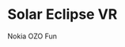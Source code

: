 <!-- ---
title: Solar Eclipse VR
date: 2017-08-21
layout: project.html
image: /img/project/eclipse-tinyplanet.jpg
status: In Progress
description: Capturing the 2017 Eclipse in 8K 3D 360 with a Nokia OZO.
--- -->

# Solar Eclipse VR

Nokia OZO
Fun
